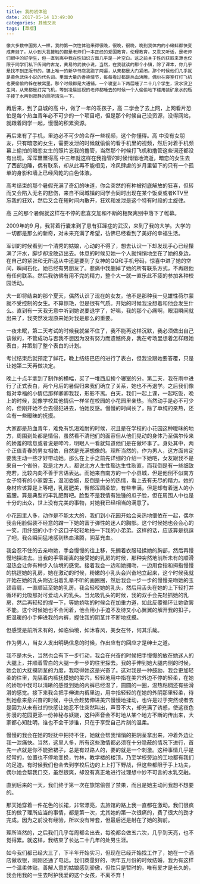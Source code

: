 ```yaml
---
title: 我的初体验
date: 2017-05-14 13:49:00
categories: 其他交流
tags: [草榴]
---
```

    像大多数中国男人一样，我的第一次性体验来得很晚，很晚，很晚，晚到我体内的小蝌蚪都快变成青蛙了。从小到大我接触的都是老师们一本正经的爱国教育，伦理教育。又乖又听话，是老师们眼中的好学生，但一直到高中我在性知识方面几乎是一片空白。这之前关于性的获取来源也仅限于同学们私下传阅的古龙，黄易的武侠小说，当然，在我就读的那个小镇，除了课本，你几乎是找不到正版书的，镇上唯一的新华书店我跑了两遍，从来都是大门紧闭。那个时候他们几乎就是黄色武侠小说的代名词。里面大量的香艳情节，每每看过都是热血沸腾，偶尔在寝室打打飞机也要偷偷的躲在被窝里。那个时候都是大通铺，一个寝室上下两层睡了二十几个学生，没水没卫生间，从来都是打完飞机，等到凌晨巡视的老师都睡去的时候一个人偷偷地下楼用装矿泉水的瓶子接了水再到寂静的厕所清洗一下。

再后来，到了县城的高 中，做了一年的乖孩子，高 二学会了去上网，上网看片恐怕是每个热血青年必不可少的一个项目吧，但是那个时候自己没资源，没得网站，就跟着同学一起，慢慢的积累资源。

再后来有了手机，里边必不可少的会存一些视频，这个你懂得。高 中没有女朋友，只有暗恋的女生，需要发泄的时候就偷偷的看手机里的视频，然后对着手机频幕上偷拍的暗恋女生的照片忘我的撸管，当然那个时候打飞机和撸管这些词还都没有出现。浑浑噩噩得高 中三年就这样在我撸管的时候悄悄地流逝，暗恋的女生去了西部边陲，偶有联系，却从此再不能相见，冷风肆虐的岁月里留下的只有一个孤单的身影和墙上已经风乾的白色体液。

高考结束的那个暑假充满了奇幻的味道，你会突然的有种被彻底解放的狂喜，但转而又会陷入无名的悲伤，来自不同城镇的同学会同时出现在某个饭桌或者KTV里忘我的狂欢，然后又会在短时间内散开，狂欢和发泄是这个特有时段的主旋律。

高 三的那个暑假就这样在不停的悲喜交加和不断的相聚离别中落下了帷幕。

2009年的9 月，我背着行囊来到了患有狂躁症的武汉，来到了我的大学。大学的一切都是那么的新奇，对未来充满了希望，彷佛已经看到了美好的幸福生活。

军训的时候看到一个清秀的姑娘，心动的不得了，想去认识一下却发现手心已经攥满了汗水，脚步却没敢迈出去。休息的时候见她一个人就悄悄地坐在了她的身边，在自己的紧张和无所适从中还是要到了女神的QQ和手机号码，惊喜中进了她的空间，瞬间石化，她已经有男朋友了。悲痛中我删掉了她的所有联系方式，不再跟他有任何联系。然后我彷佛有用不完的精力，整个大一就一直乐此不疲的参加各种校园活动。

大一即将结束的那个夏天，偶然认识了现在的女友。他不是那种我一见雄性荷尔蒙就不受控制的女生。不算惊艳，但是很有气质。开始的时候我没想着和他会发生什么。直到有一天我无意中听到她说要退学了，好嘛，我的那个心痛啊，眼泪瞬间就出来了，我突然发现原来她对我是那么的重要。

一夜未眠，第二天考试的时候我就坐不住了，我不能再这样沉默，我必须做出自己该做的，不管成功与否我不想因为没有努力而遗憾终身，我在考场里想着怎样跟她表白，并策划了整个表白的计划。

考试结束后就预定了鲜花，晚上结结巴巴的进行了表白，但我没跟她要答覆，只是让她第二天再做决定。

晚上十点半拿到了制作的横幅，买了一堆西瓜挨个寝室的分。第二天，我在雨中进行了正式表白，两个月后的暑假归来我们确立了关系，她也不再退学。之后我们像每对幸福的小情侣那样卿卿我我，形影不离。白天，我们一起上课，一起吃饭，晚上的时候，就像学校其他情侣一样坐在校园的小花园里亲热。当然动手是必不可少的，但刚开始不会去侵犯进去，怕她反感。慢慢的时间长了，除了单纯的亲热，还会有一些暧昧的抚摸。

大家都是热血青年，难免有饥渴难耐的时候，况且是在学校的小花园这种暧昧的地方，周围到处都是情侣，虽然看不清他们的面容但从他们晃动的身体乃至偶尔传来的娇羞的喘息或者说是呻吟，明眼人一看就知道他们是在做坏事了。身处其中，两个正值青春的男女相依，自然是充满想像的。理所当然的，作为男人，这方面肯定要我主动一些才好带动她。那么在上手之前先详细的介绍一下她吧，女友跟我不是来自一个省份，我是北方人，都说北方人生性豁达生性耿直，而我倒是有一些细致宛若，比较内向不善于言语表达。而她来自南方的一个小县城，但是他倒不似南方女子特有的小家碧玉，温润委婉，反倒是十分的热情，看上去有无尽的精力。她的身材应该算是上等吧，乳房肥美，臀部浑圆柔软，有些丰满，但是却有着迷人的小蛮腰。算是典型的丰乳肥臀吧。脸型不是我情有独锺的瓜子脸，但在周围人中也是十分的出众，世上没有完美的事物，对她我已经相当的满意了。

小花园里人多，动作是不能太大的，我们到小花园开始会亲热地偎依在一起，偶尔我会用脸假装不经意的蹭一下她的富于弹性的迷人的胸部。这个时候她也会会心的一笑，用纤细的小手个这口子轻轻地拍一下我的小弟弟。这样的话，应该算是挑逗了吧，我会瞬间猛地感到热血沸腾，阴茎充血。

我会忍不住的去亲吻她，手会慢慢的往上移，先搁着衣服轻揉她的胸部，然后再慢慢地探进去。当我的手零距离的接受她的乳房的时候，那种突然地前所未有的顺滑温热会让你有种步入仙境的感觉。接着我会一边和她拥吻，一边用食指和拇指慢慢的挑逗她的乳房，她在激动的时候，粉嫩的小乳头会兴奋地立起来，这个时候我就开始在她的乳头附近沿着乳晕不听的画圈圈，然后我会一步一步的慢慢亲吻她的玉颈香肩，一直顺延至她的乳房。我会轻咬她的乳头，然后用舌头在她的上下轻打并循环的允吸那对可爱动人的乳头。当允吸乳头的时候，我的双手会先轻抓她的乳房，然后再轻轻的捏一下，等她娇喘的时候会在加重力道，如此反覆循环让她欲罢不能。这个时候她也不会闲着，他会用小手迫不及待又小心翼翼的解开我的扣子，把温暖的小手伸进我的内裤，握住我的阴茎并不断地抚摸。

但感觉是前所未有的，如临仙境，如沐春风，美女在怀，何其乐哉。

作为男人，当女人发出明确信息的时候，作出应有的回应才是绅士之道。

我不是木头，当然也会有下一步行动，我会在兴奋的时候把手慢慢的放在她迷人的大腿上，并顺着雪白的大腿一步一步的往里探去。我的手伸到她大腿内侧的时候，她会加大抚摸阴茎的力度，我晓得她这是兴奋了。这对我是一种鼓励，我会更加轻柔的往里，先隔着内裤抚摸她的美穴，轻轻地用中指在美穴外边不停的轻柔，在她的娇喘中我可以清晰的感觉到她的内裤已经湿了，圆圆的一圈，温热粘稠还有些滑滑的感觉。接下来我会把手伸进内裤里边，用中指轻轻的在她的外阴那里轻柔，待到她愈来愈兴奋的时候，中执会趁势伸进美穴慢慢地揉动，也许是过于突然或者去是因为从未有过的快感让她忍不住突然叫出，声音不大，却充满了诱惑，使这夜色弥漫的花园更添一份神秘与妖娆，这种声音会不时地从某个地方不断的传出来，大家都心知肚明，谁也不会干涉谁，只在于享受自己片刻的温柔。

慢慢的我会在她的轻抚中把持不住，她就会帮我悄悄的把阴茎拿出来，冲着外边让我一泄痛快。当然，这里人多，所有这些激情都必须在十分隐蔽的情况下进行，首先一点就是你不能掀裙子，总是有过路人的，要的就是一个刺激。这种事情几乎是经常的，位置也不停地变换，竹林，教学楼的楼顶，乃至学校旁边的工地都有我们的足迹。有时候我们也会去到学校后边的上上打下野战，但这些都限于手上功夫，偶尔她会帮我口交，虽然很爽，却没有真正地进行过理想中妙不可言的水乳交融。

直到后来的一天，我们终于第一次在旅馆偷尝了禁果，而且是她主动问我想不想要的。

那天她穿着一件花色的长裙，非常漂亮，去旅馆的路上我一直都在激动。我们很疯狂的做了理所应当的事情，都是第一次，尤其她的第一次很痛的，费了很大的劲才完成。因为之前没有经验，所以没有带套，但最后还是射在了她的胸前。

理所当然的，之后我们几乎每周都会出去，每晚都会做五六次，几乎到天亮，也不觉得累。就这样，我结束了长达二十几年的处男生涯。

如今我们都已经大三了，下半年开始实习，但现在已经开始找工作了，她在一个酒店做收银，刚刚还通了电话。我们商量好的，明年五月份的时候结婚，我为有这样一个温柔体贴，善解人意的姑娘感到骄傲，但性只是暂时的，唯有爱才是长久的，我会用我的一生去呵护我爱的这个女孩，不离不弃！